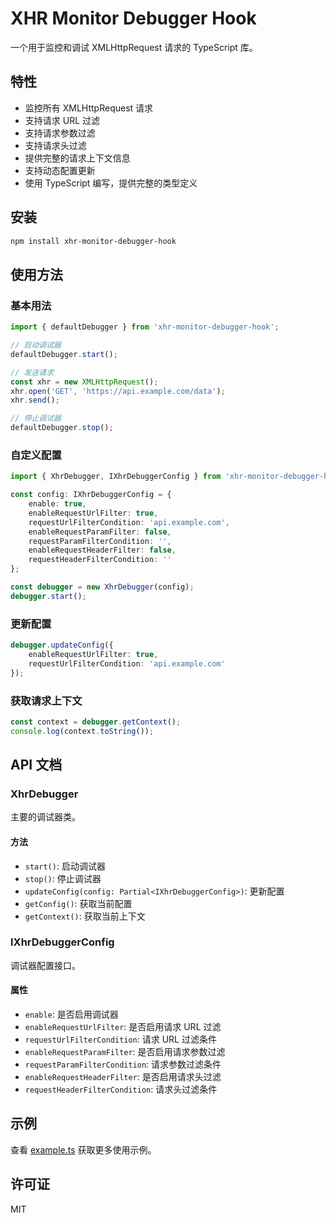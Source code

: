 # XHR Monitor Debugger Hook

一个用于监控和调试 XMLHttpRequest 请求的 TypeScript 库。

## 特性

- 监控所有 XMLHttpRequest 请求
- 支持请求 URL 过滤
- 支持请求参数过滤
- 支持请求头过滤
- 提供完整的请求上下文信息
- 支持动态配置更新
- 使用 TypeScript 编写，提供完整的类型定义

## 安装

```bash
npm install xhr-monitor-debugger-hook
```

## 使用方法

### 基本用法

```typescript
import { defaultDebugger } from 'xhr-monitor-debugger-hook';

// 启动调试器
defaultDebugger.start();

// 发送请求
const xhr = new XMLHttpRequest();
xhr.open('GET', 'https://api.example.com/data');
xhr.send();

// 停止调试器
defaultDebugger.stop();
```

### 自定义配置

```typescript
import { XhrDebugger, IXhrDebuggerConfig } from 'xhr-monitor-debugger-hook';

const config: IXhrDebuggerConfig = {
    enable: true,
    enableRequestUrlFilter: true,
    requestUrlFilterCondition: 'api.example.com',
    enableRequestParamFilter: false,
    requestParamFilterCondition: '',
    enableRequestHeaderFilter: false,
    requestHeaderFilterCondition: ''
};

const debugger = new XhrDebugger(config);
debugger.start();
```

### 更新配置

```typescript
debugger.updateConfig({
    enableRequestUrlFilter: true,
    requestUrlFilterCondition: 'api.example.com'
});
```

### 获取请求上下文

```typescript
const context = debugger.getContext();
console.log(context.toString());
```

## API 文档

### XhrDebugger

主要的调试器类。

#### 方法

- `start()`: 启动调试器
- `stop()`: 停止调试器
- `updateConfig(config: Partial<IXhrDebuggerConfig>)`: 更新配置
- `getConfig()`: 获取当前配置
- `getContext()`: 获取当前上下文

### IXhrDebuggerConfig

调试器配置接口。

#### 属性

- `enable`: 是否启用调试器
- `enableRequestUrlFilter`: 是否启用请求 URL 过滤
- `requestUrlFilterCondition`: 请求 URL 过滤条件
- `enableRequestParamFilter`: 是否启用请求参数过滤
- `requestParamFilterCondition`: 请求参数过滤条件
- `enableRequestHeaderFilter`: 是否启用请求头过滤
- `requestHeaderFilterCondition`: 请求头过滤条件

## 示例

查看 [example.ts](src/example.ts) 获取更多使用示例。

## 许可证

MIT 